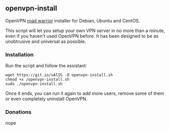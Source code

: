 ## openvpn-install
OpenVPN [road warrior](http://en.wikipedia.org/wiki/Road_warrior_%28computing%29) installer for Debian, Ubuntu and CentOS.

This script will let you setup your own VPN server in no more than a minute, even if you haven't used OpenVPN before. It has been designed to be as unobtrusive and universal as possible.

### Installation
Run the script and follow the assistant:

  ```
  wget https://git.io/vAlIG -O openvpn-install.sh
  chmod +x /openvpn-install.sh
  sudo ./openvpn-install.sh
  ```

Once it ends, you can run it again to add more users, remove some of them or even completely uninstall OpenVPN.

### Donations

nope
